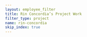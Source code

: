 ```yaml
---
layout: employee_filter
title: Rin Concordia’s Project Work
filter_type: project
name: rin-concordia
skip_index: true
---
```

